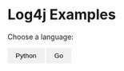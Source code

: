 # Log4j Examples

<head>
<link rel="stylesheet" href="https://cdnjs.cloudflare.com/ajax/libs/prism/1.27.0/themes/prism.min.css">
<script src="https://cdnjs.cloudflare.com/ajax/libs/prism/1.27.0/prism.min.js"></script>
<script src="https://cdnjs.cloudflare.com/ajax/libs/prism/1.27.0/components/prism-python.min.js"></script>
<script src="https://cdnjs.cloudflare.com/ajax/libs/prism/1.27.0/components/prism-go.min.js"></script>
<link rel="stylesheet" href="codeblock.css">
</head>

Choose a language:
<div class="language-tabs">
    <button id="python-tab" data-language="python" style="background-color: #f0f0f0; border: none; padding: 8px 16px; cursor: pointer">Python</button>
    <button id="go-tab" data-language="go" style="background-color: #f0f0f0; border: none; padding: 8px 16px; cursor: pointer">Go</button>
</div>
<pre><code id="code-block" class="language-python"></code></pre>

<script src="codepreviewer.js"></script>


